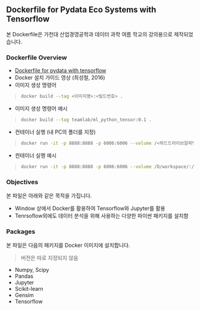 ## Dockerfile for Pydata Eco Systems with Tensorflow
본 Dockerfile은 가천대 산업경영공학과 데이터 과학 여름 학교의 강의용으로 제작되었습니다.

### Dockerfile Overview
- [Dockerfile for pydata with tensorflow](Dockerfile)
- Docker 설치 가이드 영상 (최성철, 2016)
- 이미지 생성 명령어
> ```bash
> docker build --tag <이미지명>:<빌드번호> .
> ```
- 이미지 생성 명령어 예시
> ```bash
> docker build --tag teamlab/ml_python_tensor:0.1 .
> ```
- 컨테이너 실행 (내 PC의 폴더를 지정)
> ```bash
> docker run -it -p 8888:8888 -p 6006:6006 --volume /<하드드라이브알파벳>/<공유할폴더명>/:/notebooks <이미지명>:<빌드번호>
> ```

- 컨테이너 실행 예시
> ```bash
> docker run -it -p 8888:8888 -p 6006:6006 --volume /D/workspace/:/notebooks teamlab/ml_python_tensor:0.1
> ```

### Objectives
본 파일은 아래와 같은 목적을 가집니다.
- Window 상에서 Docker를 활용하여 Tensorflow와 Jupyter를 활용
- Tenrsoflow외에도 데이터 분석을 위해 사용하는 다양한 파이썬 패키지를 설치함

### Packages
본 파일은 다음의 패키지를 Docker 이미지에 설치합니다.
> 버전은 따로 지정되지 않음
- Numpy, Scipy
- Pandas
- Jupyter
- Scikit-learn
- Gensim
- Tensorflow